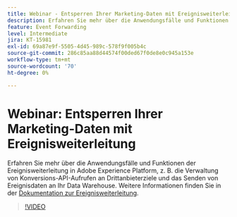 ```yaml
---
title: Webinar - Entsperren Ihrer Marketing-Daten mit Ereignisweiterleitung
description: Erfahren Sie mehr über die Anwendungsfälle und Funktionen der Ereignisweiterleitung in Adobe Experience Platform.
feature: Event Forwarding
level: Intermediate
jira: KT-15981
exl-id: 69a87e9f-5505-4d45-989c-578f9f005b4c
source-git-commit: 286c85aa88d44574f00ded67f0de8e0c945a153e
workflow-type: tm+mt
source-wordcount: '70'
ht-degree: 0%

---
```


# Webinar: Entsperren Ihrer Marketing-Daten mit Ereignisweiterleitung

Erfahren Sie mehr über die Anwendungsfälle und Funktionen der Ereignisweiterleitung in Adobe Experience Platform, z. B. die Verwaltung von Konversions-API-Aufrufen an Drittanbieterziele und das Senden von Ereignisdaten an Ihr Data Warehouse. Weitere Informationen finden Sie in der [Dokumentation zur Ereignisweiterleitung](https://experienceleague.adobe.com/docs/experience-platform/tags/event-forwarding/overview.html).

>[!VIDEO](https://video.tv.adobe.com/v/3434936?learn=on&enablevpops)
